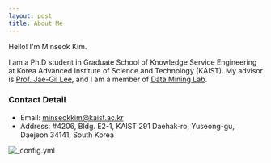 ```yaml
---
layout: post
title: About Me
---
```


Hello! I'm Minseok Kim.

I am a Ph.D student in Graduate School of Knowledge Service Engineering at Korea Advanced Institute of Science and Technology (KAIST). My
advisor is [Prof. Jae-Gil Lee](https://scholar.google.co.kr/citations?user=h9mbv9MAAAAJ), and I am a member of [Data Mining Lab](https://dm.kaist.ac.kr).


### Contact Detail
- Email: minseokkim@kaist.ac.kr
- Address: #4206, Bldg. E2-1, KAIST 291 Daehak-ro, Yuseong-gu, Daejeon 34141, South Korea


![_config.yml](https://avatars0.githubusercontent.com/u/12854813?v=3&s=460)
